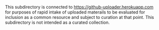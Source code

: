This subdirectory is connected to https://github-uploader.herokuapp.com for purposes of rapid intake of uploaded materails to be evaluated for inclusion as a common resource and subject to curation at that point.  This subdirectory is not intended as a curated collection.
